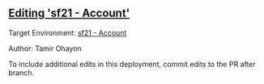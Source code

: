 ## [Editing 'sf21 - Account'](https://app-staging.salto.io/orgs/e1264bd9-af40-456d-a87f-0b1754c7e3f8/envs/e82ed24e-8196-4734-9b8a-14150f0d8121/deployments/ff461ba9-0c19-4beb-8838-55e54a30dd1a)

Target Environment: [sf21 - Account](https://app-staging.salto.io/orgs/e1264bd9-af40-456d-a87f-0b1754c7e3f8/envs/e82ed24e-8196-4734-9b8a-14150f0d8121) 

Author: Tamir Ohayon

To include additional edits in this deployment, commit edits to the PR after branch.